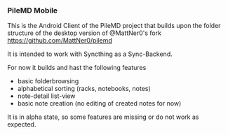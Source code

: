 ### PileMD Mobile

This is the Android Client of the PileMD project that
builds upon the folder structure of the desktop version of @MattNer0's fork
https://github.com/MattNer0/pilemd

It is intended to work with Syncthing as a Sync-Backend.

For now it builds and hast the following features

- basic folderbrowsing
- alphabetical sorting (racks, notebooks, notes)
- note-detail list-view
- basic note creation (no editing of created notes for now)

It is in alpha state, so some features are missing or do not work as expected.